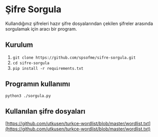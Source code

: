 # Şifre Sorgula

Kullandığınız şifreleri hazır şifre dosyalarından çekilen şifreler arasında sorgulamak için aracı bir program.

## Kurulum

1. `git clone https://github.com/spsofme/sifre-sorgula.git`
2. `cd sifre-sorgula`
3. `pip install -r requirements.txt`

## Programın kullanımı

`python3 ./sorgula.py`

## Kullanılan şifre dosyaları
[https://github.com/utkusen/turkce-wordlist/blob/master/wordlist.txt](https://github.com/utkusen/turkce-wordlist/blob/master/wordlist.txt)
